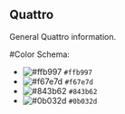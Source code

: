 ## Quattro

General Quattro information.

#Color Schema:

- ![#ffb997](https://placehold.it/15/ffb997/000000?text=+) `#ffb997`
- ![#f67e7d](https://placehold.it/15/f67e7d/000000?text=+) `#f67e7d`
- ![#843b62](https://placehold.it/15/843b62/000000?text=+) `#843b62`
- ![#0b032d](https://placehold.it/15/0b032d/000000?text=+) `#0b032d`